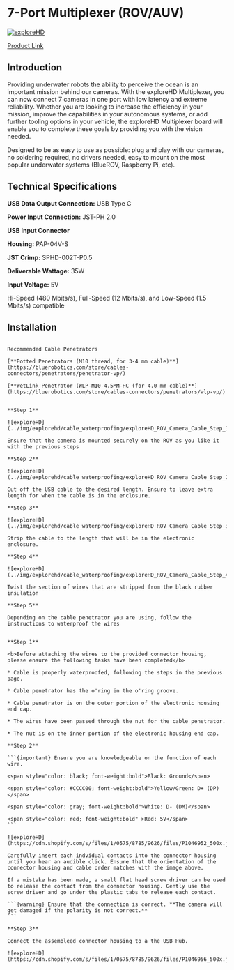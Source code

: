 # 7-Port Multiplexer (ROV/AUV)

[![exploreHD](https://cdn.shopify.com/s/files/1/0575/8785/9626/products/exploreHDUSBmultiplexer_500x.jpg)](https://exploredeepwater.com/products/7-port-usb-multiplexer)

[Product Link](https://exploredeepwater.com/products/7-port-usb-multiplexer)

## Introduction

Providing underwater robots the ability to perceive the ocean is an important mission behind our cameras. With the exploreHD Multiplexer, you can now connect 7 cameras in one port with low latency and extreme reliability. Whether you are looking to increase the efficiency in your mission, improve the capabilities in your autonomous systems, or add further tooling options in your vehicle, the exploreHD Multiplexer board will enable you to complete these goals by providing you with the vision needed. 

Designed to be as easy to use as possible: plug and play with our cameras, no soldering required, no drivers needed, easy to mount on the most popular underwater systems (BlueROV, Raspberry Pi, etc). 

## Technical Specifications


**USB Data Output Connection:** USB Type C

**Power Input Connection:** JST-PH 2.0

**USB Input Connector**

**Housing:** PAP-04V-S 

**JST Crimp:** SPHD-002T-P0.5

**Deliverable Wattage:** 35W

**Input Voltage:** 5V

Hi-Speed (480 Mbits/s), Full-Speed (12 Mbits/s), and Low-Speed (1.5 Mbits/s) compatible

## Installation

```{note} If the camera is going into an ROV electronic enclosure, you will need to waterproof the wires properly using a cable penetrator. You can either use potted penetrators or WetLink from Blue Robotics.

Recommended Cable Penetrators 

[**Potted Penetrators (M10 thread, for 3-4 mm cable)**](https://bluerobotics.com/store/cables-connectors/penetrators/penetrator-vp/)

[**WetLink Penetrator (WLP-M10-4.5MM-HC (for 4.0 mm cable)**](https://bluerobotics.com/store/cables-connectors/penetrators/wlp-vp/)
```

```{dropdown} Cable Waterproofing

**Step 1**

![exploreHD](../img/explorehd/cable_waterproofing/exploreHD_ROV_Camera_Cable_Step_1_200x.jpg)

Ensure that the camera is mounted securely on the ROV as you like it with the previous steps

**Step 2**

![exploreHD](../img/explorehd/cable_waterproofing/exploreHD_ROV_Camera_Cable_Step_2_200x.jpg)

Cut off the USB cable to the desired length. Ensure to leave extra length for when the cable is in the enclosure.

**Step 3**

![exploreHD](../img/explorehd/cable_waterproofing/exploreHD_ROV_Camera_Cable_Step_3_200x.jpg)

Strip the cable to the length that will be in the electronic enclosure.

**Step 4**

![exploreHD](../img/explorehd/cable_waterproofing/exploreHD_ROV_Camera_Cable_Step_4_200x.jpg)

Twist the section of wires that are stripped from the black rubber insulation

**Step 5**

Depending on the cable penetrator you are using, follow the instructions to waterproof the wires

```


````{dropdown} Camera Installation

**Step 1**

<b>Before attaching the wires to the provided connector housing, please ensure the following tasks have been completed</b>

* Cable is properly waterproofed, following the steps in the previous page. 

* Cable penetrator has the o'ring in the o'ring groove. 

* Cable penetrator is on the outer portion of the electronic housing end cap.

* The wires have been passed through the nut for the cable penetrator. 

* The nut is on the inner portion of the electronic housing end cap.

**Step 2**

```{important} Ensure you are knowledgeable on the function of each wire.

<span style="color: black; font-weight:bold">Black: Ground</span>

<span style="color: #CCCC00; font-weight:bold">Yellow/Green: D+ (DP)</span>

<span style="color: gray; font-weight:bold">White: D- (DM)</span>

<span style="color: red; font-weight:bold" >Red: 5V</span>
```

![exploreHD](https://cdn.shopify.com/s/files/1/0575/8785/9626/files/P1046952_500x.jpg)

Carefully insert each indvidual contacts into the connector housing until you hear an audible click. Ensure that the orientation of the connector housing and cable order matches with the image above. 

If a mistake has been made, a small flat head screw driver can be used to release the contact from the connector housing. Gently use the screw driver and go under the plastic tabs to release each contact. 

```{warning} Ensure that the connection is correct. **The camera will get damaged if the polarity is not correct.**
```

**Step 3**

Connect the assembleed connector housing to a the USB Hub. 

![exploreHD](https://cdn.shopify.com/s/files/1/0575/8785/9626/files/P1046956_500x.jpg)


````